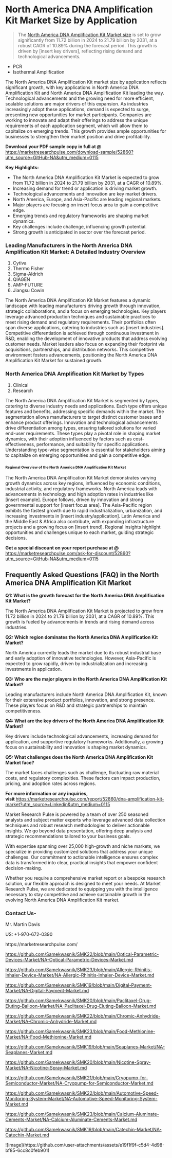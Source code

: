 <h1>North America DNA Amplification Kit Market&nbsp;Size by Application</h1><blockquote><p>The <a href="https://marketresearchpulse.com/download-sample/52860?utm_source=GitHub-NA&amp;utm_medium=0115">North America DNA Amplification Kit Market size</a> is set to grow significantly from 11.72 billion in 2024 to 21.79 billion by 2031, at a robust CAGR of 10.89% during the forecast period. This growth is driven by [insert key drivers], reflecting rising demand and technological advancements.</p></blockquote><ul><li>PCR<li> Isothermal Amplification</li></ul><p>The North America DNA Amplification Kit market size by application reflects significant growth, with key applications in North America DNA Amplification Kit and North America DNA Amplification Kit leading the way. Technological advancements and the growing need for more efficient, scalable solutions are major drivers of this expansion. As industries increasingly adopt these applications, demand is expected to surge, presenting new opportunities for market participants. Companies are working to innovate and adapt their offerings to address the unique requirements of each application segment, which will allow them to capitalize on emerging trends. This growth provides ample opportunities for businesses to strengthen their market position and drive profitability.</p><p><strong>Download your PDF sample copy in full at @ </strong><a href="https://marketresearchpulse.com/download-sample/52860?utm_source=GitHub-NA&amp;utm_medium=0115">https://marketresearchpulse.com/download-sample/52860?utm_source=GitHub-NA&amp;utm_medium=0115</a></p><p><strong>Key Highlights: </strong></p><ul><li>The North America DNA Amplification Kit Market is expected to grow from 11.72 billion in 2024 to 21.79 billion by 2031, at a CAGR of 10.89%.</li><li>Increasing demand for trend or application is driving market growth.</li><li>Technological advancements and innovation are key market drivers.</li><li>North America, Europe, and Asia-Pacific are leading regional markets.</li><li>Major players are focusing on insert focus area to gain a competitive edge.</li><li>Emerging trends and regulatory frameworks are shaping market dynamics.</li><li>Key challenges include challenge, influencing growth potential.</li><li>Strong growth is anticipated in sector over the forecast period.</li></ul><h3>Leading Manufacturers in the North America DNA Amplification Kit Market: A Detailed Industry Overview</h3><ol><li>Cytiva</li><li>Thermo Fisher</li><li>Sigma-Aldrich</li><li>QIAGEN</li><li>AMP-FUTURE</li><li>Jiangsu Cowin</li></ol><div class="flex max-w-full flex-col flex-grow"><div class="min-h-8 text-message flex w-full flex-col items-end gap-2 whitespace-normal break-words [.text-message+&amp;]:mt-5" dir="auto" data-message-author-role="assistant" data-message-id="fd8432e4-4910-450d-b182-61b7bfb0a01f" data-message-model-slug="gpt-4o"><div class="flex w-full flex-col gap-1 empty:hidden first:pt-[3px]"><div class="markdown prose w-full break-words dark:prose-invert light"><p>The North America DNA Amplification Kit Market features a dynamic landscape with leading manufacturers driving growth through innovation, strategic collaborations, and a focus on emerging technologies. Key players leverage advanced production techniques and sustainable practices to meet rising demand and regulatory requirements. Their portfolios often span diverse applications, catering to industries such as [insert industries]. Competitive differentiation is achieved through continuous investment in R&amp;D, enabling the development of innovative products that address evolving customer needs. Market leaders also focus on expanding their footprint via acquisitions, partnerships, and distribution networks. This competitive environment fosters advancements, positioning the North America DNA Amplification Kit Market for sustained growth.</p></div></div></div></div><h3>North America DNA Amplification Kit Market by Types</h3><ol><li>Clinical<li> Research</li></ol><div class="flex max-w-full flex-col flex-grow"><div class="min-h-8 text-message flex w-full flex-col items-end gap-2 whitespace-normal break-words [.text-message+&amp;]:mt-5" dir="auto" data-message-author-role="assistant" data-message-id="084470be-0bb7-4664-bddf-5156b4f41249" data-message-model-slug="gpt-4o-mini"><div class="flex w-full flex-col gap-1 empty:hidden first:pt-[3px]"><div class="markdown prose w-full break-words dark:prose-invert light"><p>The North America DNA Amplification Kit Market is segmented by types, catering to diverse industry needs and applications. Each type offers unique features and benefits, addressing specific demands within the market. The segmentation allows manufacturers to target distinct customer bases and enhance product offerings. Innovation and technological advancements drive differentiation among types, ensuring tailored solutions for varied end-user requirements. These types play a pivotal role in shaping market dynamics, with their adoption influenced by factors such as cost-effectiveness, performance, and suitability for specific applications. Understanding type-wise segmentation is essential for stakeholders aiming to capitalize on emerging opportunities and gain a competitive edge.</p></div></div></div></div><h3><span style="font-size: 11px;">Regional Overview of the North America DNA Amplification Kit Market</span></h3><div class="flex max-w-full flex-col flex-grow"><div class="min-h-8 text-message flex w-full flex-col items-end gap-2 whitespace-normal break-words [.text-message+&amp;]:mt-5" dir="auto" data-message-author-role="assistant" data-message-id="e9038762-ce64-4e30-91c9-9bd413514231" data-message-model-slug="gpt-4o-mini"><div class="flex w-full flex-col gap-1 empty:hidden first:pt-[3px]"><div class="markdown prose w-full break-words dark:prose-invert light"><p>The North America DNA Amplification Kit Market demonstrates varying growth dynamics across key regions, influenced by economic conditions, industrial activity, and regulatory frameworks. North America leads with advancements in technology and high adoption rates in industries like [insert example]. Europe follows, driven by innovation and strong governmental support for [insert focus area]. The Asia-Pacific region exhibits the fastest growth due to rapid industrialization, urbanization, and increasing investments in [insert industry/application]. Latin America and the Middle East &amp; Africa also contribute, with expanding infrastructure projects and a growing focus on [insert trend]. Regional insights highlight opportunities and challenges unique to each market, guiding strategic decisions.</p></div></div></div></div><p><strong>Get a special discount on your report purchase at @ </strong><a href="https://marketresearchpulse.com/ask-for-discount/52860?utm_source=GitHub-NA&amp;utm_medium=0115">https://marketresearchpulse.com/ask-for-discount/52860?utm_source=GitHub-NA&amp;utm_medium=0115</a></p><h2>Frequently Asked Questions (FAQ) in the North America DNA Amplification Kit Market</h2><p><strong>Q1: What is the growth forecast for the North America DNA Amplification Kit Market?</strong></p><p>The North America DNA Amplification Kit Market is projected to grow from 11.72 billion in 2024 to 21.79 billion by 2031, at a CAGR of 10.89%. This growth is fueled by advancements in trends and rising demand across industries.</p><p><strong>Q2: Which region dominates the North America DNA Amplification Kit Market?</strong></p><p>North America currently leads the market due to its robust industrial base and early adoption of innovative technologies. However, Asia-Pacific is expected to grow rapidly, driven by industrialization and increasing investments in application.</p><p><strong>Q3: Who are the major players in the North America DNA Amplification Kit Market?</strong></p><p>Leading manufacturers include North America DNA Amplification Kit, known for their extensive product portfolios, innovation, and strong presence. These players focus on R&amp;D and strategic partnerships to maintain competitiveness.</p><p><strong>Q4: What are the key drivers of the North America DNA Amplification Kit Market?</strong></p><p>Key drivers include technological advancements, increasing demand for application, and supportive regulatory frameworks. Additionally, a growing focus on sustainability and innovation is shaping market dynamics.</p><p><strong>Q5: What challenges does the North America DNA Amplification Kit Market face?</strong></p><p>The market faces challenges such as challenge, fluctuating raw material costs, and regulatory complexities. These factors can impact production, pricing, and adoption rates across regions.</p><p><strong>For more information or any inquiries, visit&nbsp;</strong><a href="https://marketresearchpulse.com/report/52860/dna-amplification-kit-market?utm_source=Linkedin&utm_medium=0115">https://marketresearchpulse.com/report/52860/dna-amplification-kit-market?utm_source=Linkedin&utm_medium=0115</a></p><p>Market Research Pulse is powered by a team of over 250 seasoned analysts and subject matter experts who leverage advanced data collection techniques and robust research methodologies to deliver actionable insights. We go beyond data presentation, offering deep analysis and strategic recommendations tailored to your business goals.</p><p>With expertise spanning over 25,000 high-growth and niche markets, we specialize in providing customized solutions that address your unique challenges. Our commitment to actionable intelligence ensures complex data is transformed into clear, practical insights that empower confident decision-making.</p><p>Whether you require a comprehensive market report or a bespoke research solution, our flexible approach is designed to meet your needs. At Market Research Pulse, we are dedicated to equipping you with the intelligence necessary to stay competitive and achieve sustainable growth in the evolving North America DNA Amplification Kit market.</p><h3><strong>Contact Us-</strong></h3><p>Mr. Martin Davis</p><p>US: +1-970-672-0390</p><p>https://marketresearchpulse.com/</p><p><a href="https://github.com/Samekwasnik/SMK22/blob/main/Optical-Parametric-Devices-Market/NA-Optical-Parametric-Devices-Market.md">https://github.com/Samekwasnik/SMK22/blob/main/Optical-Parametric-Devices-Market/NA-Optical-Parametric-Devices-Market.md</a></p><p><a href="https://github.com/Samekwasnik/SMK23/blob/main/Allergic-Rhinitis-Inhaler-Device-Market/NA-Allergic-Rhinitis-Inhaler-Device-Market.md">https://github.com/Samekwasnik/SMK23/blob/main/Allergic-Rhinitis-Inhaler-Device-Market/NA-Allergic-Rhinitis-Inhaler-Device-Market.md</a></p><p><a href="https://github.com/Samekwasnik/SMK19/blob/main/Digital-Payment-Market/NA-Digital-Payment-Market.md">https://github.com/Samekwasnik/SMK19/blob/main/Digital-Payment-Market/NA-Digital-Payment-Market.md</a></p><p><a href="https://github.com/Samekwasnik/SMK20/blob/main/Paclitaxel-Drug-Eluting-Balloon-Market/NA-Paclitaxel-Drug-Eluting-Balloon-Market.md">https://github.com/Samekwasnik/SMK20/blob/main/Paclitaxel-Drug-Eluting-Balloon-Market/NA-Paclitaxel-Drug-Eluting-Balloon-Market.md</a></p><p><a href="https://github.com/Samekwasnik/SMK22/blob/main/Chromic-Anhydride-Market/NA-Chromic-Anhydride-Market.md">https://github.com/Samekwasnik/SMK22/blob/main/Chromic-Anhydride-Market/NA-Chromic-Anhydride-Market.md</a></p><p><a href="https://github.com/Samekwasnik/SMK23/blob/main/Food-Methionine-Market/NA-Food-Methionine-Market.md">https://github.com/Samekwasnik/SMK23/blob/main/Food-Methionine-Market/NA-Food-Methionine-Market.md</a></p><p><a href="https://github.com/Samekwasnik/SMK19/blob/main/Seaplanes-Market/NA-Seaplanes-Market.md">https://github.com/Samekwasnik/SMK19/blob/main/Seaplanes-Market/NA-Seaplanes-Market.md</a></p><p><a href="https://github.com/Samekwasnik/SMK20/blob/main/Nicotine-Spray-Market/NA-Nicotine-Spray-Market.md">https://github.com/Samekwasnik/SMK20/blob/main/Nicotine-Spray-Market/NA-Nicotine-Spray-Market.md</a></p><p><a href="https://github.com/Samekwasnik/SMK21/blob/main/Cryopump-for-Semiconductor-Market/NA-Cryopump-for-Semiconductor-Market.md">https://github.com/Samekwasnik/SMK21/blob/main/Cryopump-for-Semiconductor-Market/NA-Cryopump-for-Semiconductor-Market.md</a></p><p><a href="https://github.com/Samekwasnik/SMK22/blob/main/Automotive-Speed-Monitoring-System-Market/NA-Automotive-Speed-Monitoring-System-Market.md">https://github.com/Samekwasnik/SMK22/blob/main/Automotive-Speed-Monitoring-System-Market/NA-Automotive-Speed-Monitoring-System-Market.md</a></p><p><a href="https://github.com/Samekwasnik/SMK23/blob/main/Calcium-Aluminate-Cements-Market/NA-Calcium-Aluminate-Cements-Market.md">https://github.com/Samekwasnik/SMK23/blob/main/Calcium-Aluminate-Cements-Market/NA-Calcium-Aluminate-Cements-Market.md</a></p><p><a href="https://github.com/Samekwasnik/SMK19/blob/main/Catechin-Market/NA-Catechin-Market.md">https://github.com/Samekwasnik/SMK19/blob/main/Catechin-Market/NA-Catechin-Market.md</a></p>
![image](https://github.com/user-attachments/assets/e19f1f9f-c5d4-4d98-bf85-6cc8c0feb901)
